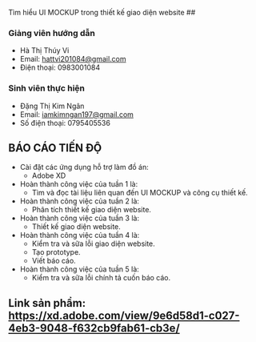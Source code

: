  Tìm hiểu UI MOCKUP trong thiết kế giao diện website ##
### Giảng viên hướng dẫn ###
  - Hà Thị Thúy Vi
  - Email: hattvi201084@gmail.com
  - Điện thoại: 0983001084
### Sinh viên thực hiện ###
  - Đặng Thị Kim Ngân
  - Email: iamkimngan197@gmail.com
  - Số điện thoại: 0795405536
## BÁO CÁO TIẾN ĐỘ ##
- Cài đặt các ứng dụng hỗ trợ làm đồ án:
  + Adobe XD
- Hoàn thành công việc của tuần 1 là:
  + Tìm và đọc tài liệu liên quan đến UI MOCKUP và công cụ thiết kế.
- Hoàn thành công việc của tuần 2 là:
  + Phân tích thiết kế giao diện website.
- Hoàn thành công việc của tuần 3 là:
  + Thiết kế giao diện website.
- Hoàn thành công việc của tuần 4 là:
   + Kiểm tra và sữa lỗi giao diện website.
   + Tạo prototype.
   + Viết báo cáo.
- Hoàn thành công việc của tuần 5 là:
   + Kiểm tra và sữa lỗi chính tả cuốn báo cáo.
## Link sản phẩm: https://xd.adobe.com/view/9e6d58d1-c027-4eb3-9048-f632cb9fab61-cb3e/
    


